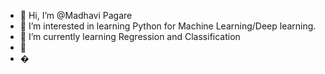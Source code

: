 - 👋 Hi, I’m @Madhavi Pagare
- 👀 I’m interested in learning Python for Machine Learning/Deep learning.
- 🌱 I’m currently learning Regression and Classification
- 💞️ 
- �

<!---
MadhaviPagare/MadhaviPagare is a ✨ special ✨ repository because its `README.md` (this file) appears on your GitHub profile.
You can click the Preview link to take a look at your changes.
--->
